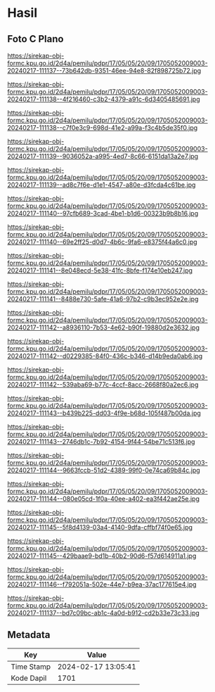 # Hasil

## Foto C Plano

https://sirekap-obj-formc.kpu.go.id/2d4a/pemilu/pdpr/17/05/05/20/09/1705052009003-20240217-111137--73b642db-9351-46ee-94e8-82f898725b72.jpg

https://sirekap-obj-formc.kpu.go.id/2d4a/pemilu/pdpr/17/05/05/20/09/1705052009003-20240217-111138--4f216460-c3b2-4379-a91c-6d3405485691.jpg

https://sirekap-obj-formc.kpu.go.id/2d4a/pemilu/pdpr/17/05/05/20/09/1705052009003-20240217-111138--c7f0e3c9-698d-41e2-a99a-f3c4b5de35f0.jpg

https://sirekap-obj-formc.kpu.go.id/2d4a/pemilu/pdpr/17/05/05/20/09/1705052009003-20240217-111139--9036052a-a995-4ed7-8c66-6151da13a2e7.jpg

https://sirekap-obj-formc.kpu.go.id/2d4a/pemilu/pdpr/17/05/05/20/09/1705052009003-20240217-111139--ad8c7f6e-d1e1-4547-a80e-d3fcda4c61be.jpg

https://sirekap-obj-formc.kpu.go.id/2d4a/pemilu/pdpr/17/05/05/20/09/1705052009003-20240217-111140--97cfb689-3cad-4be1-b1d6-00323b9b8b16.jpg

https://sirekap-obj-formc.kpu.go.id/2d4a/pemilu/pdpr/17/05/05/20/09/1705052009003-20240217-111140--69e2ff25-d0d7-4b6c-9fa6-e8375f44a6c0.jpg

https://sirekap-obj-formc.kpu.go.id/2d4a/pemilu/pdpr/17/05/05/20/09/1705052009003-20240217-111141--8e048ecd-5e38-41fc-8bfe-f174e10eb247.jpg

https://sirekap-obj-formc.kpu.go.id/2d4a/pemilu/pdpr/17/05/05/20/09/1705052009003-20240217-111141--8488e730-5afe-41a6-97b2-c9b3ec952e2e.jpg

https://sirekap-obj-formc.kpu.go.id/2d4a/pemilu/pdpr/17/05/05/20/09/1705052009003-20240217-111142--a8936110-7b53-4e62-b90f-19880d2e3632.jpg

https://sirekap-obj-formc.kpu.go.id/2d4a/pemilu/pdpr/17/05/05/20/09/1705052009003-20240217-111142--d0229385-84f0-436c-b346-d14b9eda0ab6.jpg

https://sirekap-obj-formc.kpu.go.id/2d4a/pemilu/pdpr/17/05/05/20/09/1705052009003-20240217-111142--539aba69-b77c-4ccf-8acc-2668f80a2ec6.jpg

https://sirekap-obj-formc.kpu.go.id/2d4a/pemilu/pdpr/17/05/05/20/09/1705052009003-20240217-111143--b439b225-dd03-4f9e-b68d-105f487b00da.jpg

https://sirekap-obj-formc.kpu.go.id/2d4a/pemilu/pdpr/17/05/05/20/09/1705052009003-20240217-111143--2746db1c-7b92-4154-9f44-54be71c513f6.jpg

https://sirekap-obj-formc.kpu.go.id/2d4a/pemilu/pdpr/17/05/05/20/09/1705052009003-20240217-111144--9663fccb-51d2-4389-99f0-0e74ca69b84c.jpg

https://sirekap-obj-formc.kpu.go.id/2d4a/pemilu/pdpr/17/05/05/20/09/1705052009003-20240217-111144--080e05cd-1f0a-40ee-a402-ea3f442ae25e.jpg

https://sirekap-obj-formc.kpu.go.id/2d4a/pemilu/pdpr/17/05/05/20/09/1705052009003-20240217-111145--5f8d4139-03a4-4140-9dfa-cffbf74f0e65.jpg

https://sirekap-obj-formc.kpu.go.id/2d4a/pemilu/pdpr/17/05/05/20/09/1705052009003-20240217-111145--429baae9-bd1b-40b2-90d6-f57d614911a1.jpg

https://sirekap-obj-formc.kpu.go.id/2d4a/pemilu/pdpr/17/05/05/20/09/1705052009003-20240217-111146--f792051a-502e-44e7-b9ea-37ac177615e4.jpg

https://sirekap-obj-formc.kpu.go.id/2d4a/pemilu/pdpr/17/05/05/20/09/1705052009003-20240217-111137--bd7c09bc-ab1c-4a0d-b912-cd2b33e73c33.jpg


## Metadata

| Key        | Value               |
| ---------- | ------------------- |
| Time Stamp | 2024-02-17 13:05:41 |
| Kode Dapil | 1701                |



